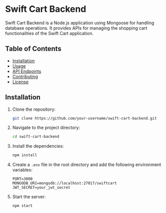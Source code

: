 # Swift Cart Backend

Swift Cart Backend is a Node.js application using Mongoose for handling database operations. It provides APIs for managing the shopping cart functionalities of the Swift Cart application.

## Table of Contents

- [Installation](#installation)
- [Usage](#usage)
- [API Endpoints](#api-endpoints)
- [Contributing](#contributing)
- [License](#license)

## Installation

1. Clone the repository:
    ```sh
    git clone https://github.com/your-username/swift-cart-backend.git
    ```
2. Navigate to the project directory:
    ```sh
    cd swift-cart-backend
    ```
3. Install the dependencies:
    ```sh
    npm install
    ```
4. Create a `.env` file in the root directory and add the following environment variables:
    ```env
    PORT=3000
    MONGODB_URI=mongodb://localhost:27017/swiftcart
    JWT_SECRET=your_jwt_secret
    ```
5. Start the server:
    ```sh
    npm start
    ```